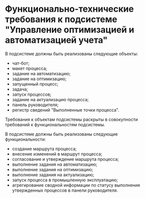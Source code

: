 # Функционально-технические требования к подсистеме "Управление оптимизацией и автоматизацией учета"

В подсистеме должны быть реализованы следующие объекты:
- чат-бот;
- макет процесса;
- задание на автоматизацию;
- задание на оптимизацию;
- запущенный процесс;
- задача;
- запуск процессов;
- задание на актуализацию процесса;
- панель руководителя;
- регистр сведений "Выполненные точки процесса".

Требования к объектам подсистемы раскрыты в совокупности требований к функциональностям подсистемы.

В подсистеме должны быть реализованы следующие функциональности:
- создание маршрута процесса;
- внесение изменений в маршрут процесса;
- согласование и утверждение маршрута процесса;
- выполнение задания на автоматизацию;
- выполнение задания на оптимизацию;
- выполнение задания на актуализацию;
- запуск процесса в промышленную эксплуатацию;
- агрегирование сводной информации по статусу выполнения утвержденных процессов в панели руководителя.
